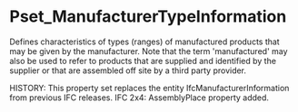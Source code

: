 # Pset_ManufacturerTypeInformation

Defines characteristics of types (ranges) of manufactured products that may be given by the manufacturer. Note that the term 'manufactured' may also be used to refer to products that are supplied and identified by the supplier or that are assembled off site by a third party provider.
<!-- end of short definition -->

HISTORY: This property set replaces the entity IfcManufacturerInformation from previous IFC releases. IFC 2x4: AssemblyPlace property added.
